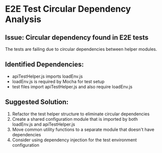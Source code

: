 # E2E Test Circular Dependency Analysis
## Issue: Circular dependency found in E2E tests
The tests are failing due to circular dependencies between helper modules.
## Identified Dependencies:
- apiTestHelper.js imports loadEnv.js
- loadEnv.js is required by Mocha for test setup
- test files import apiTestHelper.js and also require loadEnv.js
## Suggested Solution:
1. Refactor the test helper structure to eliminate circular dependencies
2. Create a shared configuration module that is imported by both loadEnv.js and apiTestHelper.js
3. Move common utility functions to a separate module that doesn't have dependencies
4. Consider using dependency injection for the test environment configuration
